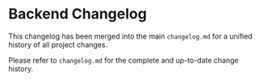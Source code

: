 # Backend Changelog

This changelog has been merged into the main `changelog.md` for a unified history of all project changes.

Please refer to `changelog.md` for the complete and up-to-date change history.